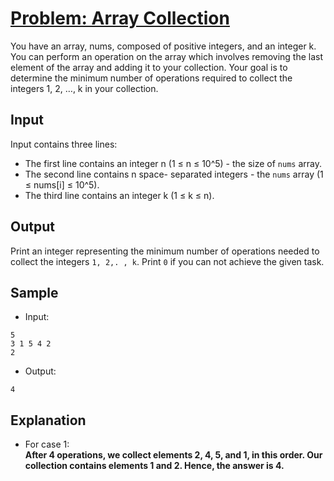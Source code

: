 # [Problem: Array Collection](https://my.newtonschool.co/playground/code/6y7auybs26re)

You have an array, nums, composed of positive integers, and an integer k. You can perform an operation on the array which involves removing the last element of the array and adding it to your collection. Your goal is to determine the minimum number of operations required to collect the integers 1, 2, …, k in your collection.

## Input

Input contains three lines:
- The first line contains an integer n (1 ≤ n ≤ 10^5) - the size of `nums` array.
- The second line contains n space- separated integers - the `nums` array (1 ≤ nums[i] ≤ 10^5).
- The third line contains an integer k (1 ≤ k ≤ n).

## Output

Print an integer representing the minimum number of operations needed to collect the integers `1, 2,. , k`.
Print `0` if you can not achieve the given task.

## Sample

- Input:
```
5
3 1 5 4 2
2
```

- Output:
```
4
```

## Explanation

- For case 1: <br> **After 4 operations, we collect elements 2, 4, 5, and 1, in this order. Our collection contains elements 1 and 2. Hence, the answer is 4.**
